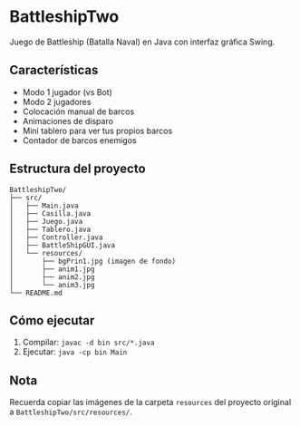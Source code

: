 # BattleshipTwo

Juego de Battleship (Batalla Naval) en Java con interfaz gráfica Swing.

## Características

- Modo 1 jugador (vs Bot)
- Modo 2 jugadores
- Colocación manual de barcos
- Animaciones de disparo
- Mini tablero para ver tus propios barcos
- Contador de barcos enemigos

## Estructura del proyecto

```
BattleshipTwo/
├── src/
│   ├── Main.java
│   ├── Casilla.java
│   ├── Juego.java
│   ├── Tablero.java
│   ├── Controller.java
│   ├── BattleShipGUI.java
│   └── resources/
│       ├── bgPrin1.jpg (imagen de fondo)
│       ├── anim1.jpg
│       ├── anim2.jpg
│       └── anim3.jpg
└── README.md
```

## Cómo ejecutar

1. Compilar: `javac -d bin src/*.java`
2. Ejecutar: `java -cp bin Main`

## Nota

Recuerda copiar las imágenes de la carpeta `resources` del proyecto original a `BattleshipTwo/src/resources/`.
